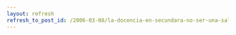 ```yaml
---
layout: refresh
refresh_to_post_id: /2006-03-08/la-docencia-en-secundara-no-ser-una-salida-profesional-para-los-titulados-universitarios-en-informtica.html
---
```

